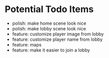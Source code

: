 # Potential Todo Items

- polish: make home scene look nice
- polish: make lobby scene look nice
- feature: customize player image from lobby
- feature: customize player name from lobby
- feature: maps
- feature: make it easier to join a lobby
